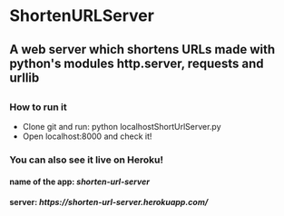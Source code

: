 # ShortenURLServer
<h2>A web server which shortens URLs made with python's modules http.server, requests and urllib<h2>
<h3>How to run it</h3>
<ul>
<li>Clone git and run: python localhostShortUrlServer.py</li>
<li>Open localhost:8000 and check it!</li>
</ul>
<h3>You can also see it live on Heroku!</h3>
<h4>name of the app: <b><em>shorten-url-server</em></b></h4>
<h4>server: <b><em>https://shorten-url-server.herokuapp.com/</em></b></h4>

